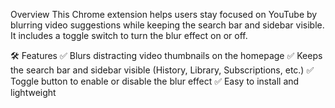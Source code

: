 Overview
This Chrome extension helps users stay focused on YouTube by blurring video suggestions while keeping the search bar and sidebar visible. It includes a toggle switch to turn the blur effect on or off.

🛠 Features
✅ Blurs distracting video thumbnails on the homepage
✅ Keeps the search bar and sidebar visible (History, Library, Subscriptions, etc.)
✅ Toggle button to enable or disable the blur effect
✅ Easy to install and lightweight
